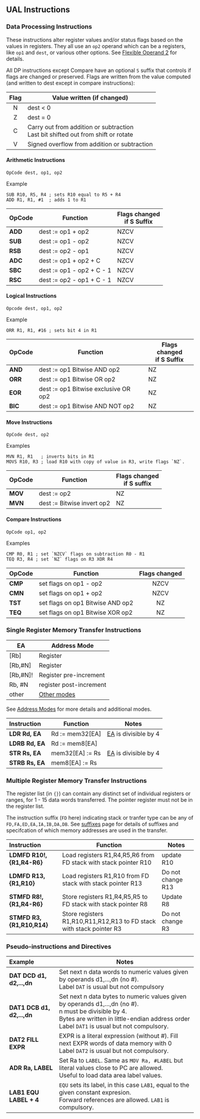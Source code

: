 ## UAL Instructions


### Data Processing Instructions

These instructions alter register values and/or status flags based on the values in registers. They all use an `op2` operand which can be a registers, like `op1` and `dest`, or various other options. See [Flexible Operand 2](flexop2.html) for details.

All DP instructions except Compare have an optional `S` suffix that controls if flags are changed or preserved. Flags are written from the value computed (and written to dest except in compare instructions):

| Flag | Value written (if changed) |
|:------:|------|
| N | dest < 0 |
| Z | dest = 0 |
| C | Carry out from addition or subtraction <br> Last bit shifted out from shift or rotate |
| V | Signed overflow from addition or subtraction |



#### Arithmetic Instructions

```
OpCode dest, op1, op2
```
Example
```
SUB R10, R5, R4 ; sets R10 equal to R5 + R4
ADD R1, R1, #1  ; adds 1 to R1
```


| OpCode | Function | Flags changed <br>if S Suffix|
|------|--------|-----|
| **ADD** | dest := op1 + op2 | NZCV
| **SUB** | dest := op1 - op2 | NZCV
| **RSB** | dest := op2 - op1 | NZCV
| **ADC** | dest := op1 + op2 + C | NZCV
| **SBC** | dest := op1 - op2 + C - 1| NZCV
| **RSC** | dest := op2 - op1 + C - 1 | NZCV

#### Logical Instructions

```
Opcode dest, op1, op2
```
Example
```
ORR R1, R1, #16 ; sets bit 4 in R1
```


| OpCode | Function | Flags changed <br> if S Suffix |
|----------|------------|----|
| **AND** | dest := op1 Bitwise AND op2| NZ |
| **ORR** | dest := op1 Bitwise OR op2 | NZ
| **EOR** | dest := op1 Bitwise exclusive OR op2 | NZ|
| **BIC** | dest := op1 Bitwise AND NOT op2 | NZ |

#### Move Instructions

```
OpCode dest, op2
```
Examples
```
MVN R1, R1   ; inverts bits in R1
MOVS R10, R3 ; load R10 with copy of value in R3, write flags `NZ`.
```


| OpCode | Function | Flags changed <br> if S suffix |
|----------|------------|-----|
| **MOV** | dest := op2| NZ |
| **MVN** | dest := Bitwise invert op2 | NZ |


#### Compare Instructions

```
OpCode op1, op2
```

Examples
```
CMP R0, R1 ; set `NZCV` flags on subtraction R0 - R1
TEQ R3, R4 ; set `NZ` flags on R3 XOR R4
```


| OpCode | Function | Flags changed |
|----------|------------|:----------------:|
| **CMP** |  set flags on op1 - op2 | NZCV |
| **CMN** | set flags on op1 + op2 | NZCV |
| **TST** | set flags on op1 Bitwise AND op2 | NZ |
| **TEQ** | set flags on op1 Bitwise XOR op2 | NZ |

### Single Register Memory Transfer Instructions

| EA | Address Mode |
|-----|-------|
| [Rb] | Register |
| [Rb,#N] | Register |
| [Rb,#N]! | Register pre-increment|
| Rb, #N  | register post-increment|
| other  | [Other modes](ea.html) |


See [Address Modes](ea.html) for more details and additional modes.

| Instruction | Function | Notes |
|:----------|------------|-------|
| **LDR Rd, EA** | Rd := mem32[EA] | [EA](ea.html) is divisible by 4
| **LDRB Rd, EA** | Rd := mem8[EA] | 
| **STR Rs, EA** | mem32[EA] := Rs | [EA](ea.html) is divisible by 4
| **STRB Rs, EA**| mem8[EA] := Rs


### Multiple Register Memory Transfer Instructions

The register list (in `{}`) can contain any distinct set of individual registers or ranges, for 1 - 15 data words transferred. The pointer register must not be in the register list.

The instruction suffix (`FD` here) indicating stack or tranfer type can be any of `FD,FA,ED,EA,IA,IB,DA,DB`. See [suffixes](suffixes.html) page for details of suffixes and specifcation of which memory addresses are used in the transfer.

| Instruction | Function | Notes |
|:----------|------------|-------|
| **LDMFD R10!, {R1,R4-R6}** | Load registers R1,R4,R5,R6 from FD stack with stack pointer R10 |update R10|
| **LDMFD R13, {R1,R10}** | Load registers R1,R10 from FD stack with stack pointer R13 |Do not change R13|
| **STMFD R8!, {R1,R4-R6}** | Store registers R1,R4,R5,R5 to FD stack with stack pointer R8|Update R8|
| **STMFD R3, {R1,R10,R14}** | Store registers R1,R10,R11,R12,R13 to FD stack with stack pointer R3| Do not change R3|

### Pseudo-instructions and Directives

| Example | Notes |
|:----------|-----------|
| **DAT DCD d1, d2,...,dn** | Set next n data words to numeric values given by operands d1,...,dn (no #).<br> Label `DAT` is usual but not compulsory
| **DAT1 DCB d1, d2,...,dn** | Set next n data bytes to numeric values given by operands d1,...,dn (no #).<br> n must be divisible by 4. <br>Bytes are written in little-endian address order Label `DAT1` is usual but not compulsory.|
| **DAT2 FILL EXPR** | EXPR is a literal expression (without #). Fill next EXPR words of data memory with 0 <br> Label `DAT2` is usual but not compulsory.
| **ADR Ra, LABEL** | Set Ra to `LABEL`. Same as `MOV Ra, #LABEL` but literal values close to PC are allowed.<br> Useful to load data area label values.|
| **LAB1 EQU LABEL + 4**| `EQU` sets its label, in this case `LAB1`, equal to the given constant expresion.<br> Forward references are allowed. `LAB1` is compulsory. |
